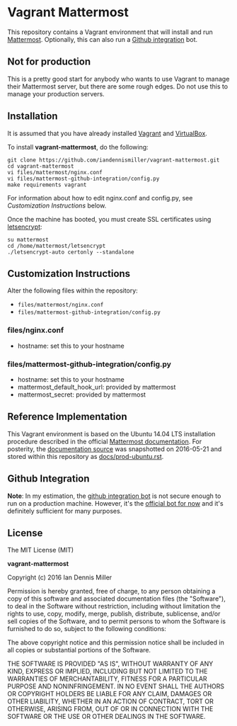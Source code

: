 # Vagrant Mattermost

This repository contains a Vagrant environment that will install and run [Mattermost](http://www.mattermost.org).  Optionally, this can also run a [Github integration](https://github.com/softdevteam/mattermost-github-integration) bot.

## Not for production

This is a pretty good start for anybody who wants to use Vagrant to manage their Mattermost server, but there are some rough edges.  Do not use this to manage your production servers.

## Installation

It is assumed that you have already installed [Vagrant](https://www.vagrantup.com/) and [VirtualBox](https://www.virtualbox.org/).

To install **vagrant-mattermost**, do the following:

    git clone https://github.com/iandennismiller/vagrant-mattermost.git
    cd vagrant-mattermost
    vi files/mattermost/nginx.conf
    vi files/mattermost-github-integration/config.py
    make requirements vagrant

For information about how to edit nginx.conf and config.py, see *Customization Instructions* below.

Once the machine has booted, you must create SSL certificates using [letsencrypt](https://letsencrypt.org/):

    su mattermost
    cd /home/mattermost/letsencrypt
    ./letsencrypt-auto certonly --standalone

## Customization Instructions

Alter the following files within the repository:

- `files/mattermost/nginx.conf`
- `files/mattermost-github-integration/config.py`

### files/nginx.conf

- hostname: set this to your hostname

### files/mattermost-github-integration/config.py

- hostname: set this to your hostname
- mattermost_default_hook_url: provided by mattermost
- mattermost_secret: provided by mattermost

## Reference Implementation

This Vagrant environment is based on the Ubuntu 14.04 LTS installation procedure described in the official [Mattermost documentation](http://docs.mattermost.com/install/prod-ubuntu.html).  For posterity, the [documentation source](http://docs.mattermost.com/_sources/install/prod-ubuntu.txt) was snapshotted on 2016-05-21 and stored within this repository as [docs/prod-ubuntu.rst](https://github.com/iandennismiller/vagrant-mattermost/blob/master/docs/prod-ubuntu.rst).

## Github Integration

**Note**: In my estimation, the [github integration bot](https://github.com/softdevteam/mattermost-github-integration) is not secure enough to run on a production machine.  However, it's the [official bot for now](http://www.mattermost.org/community-applications/) and it's definitely sufficient for many purposes.

## License

The MIT License (MIT)

**vagrant-mattermost**

Copyright (c) 2016 Ian Dennis Miller

Permission is hereby granted, free of charge, to any person obtaining a copy
of this software and associated documentation files (the "Software"), to deal
in the Software without restriction, including without limitation the rights
to use, copy, modify, merge, publish, distribute, sublicense, and/or sell
copies of the Software, and to permit persons to whom the Software is
furnished to do so, subject to the following conditions:

The above copyright notice and this permission notice shall be included in all
copies or substantial portions of the Software.

THE SOFTWARE IS PROVIDED "AS IS", WITHOUT WARRANTY OF ANY KIND, EXPRESS OR
IMPLIED, INCLUDING BUT NOT LIMITED TO THE WARRANTIES OF MERCHANTABILITY,
FITNESS FOR A PARTICULAR PURPOSE AND NONINFRINGEMENT. IN NO EVENT SHALL THE
AUTHORS OR COPYRIGHT HOLDERS BE LIABLE FOR ANY CLAIM, DAMAGES OR OTHER
LIABILITY, WHETHER IN AN ACTION OF CONTRACT, TORT OR OTHERWISE, ARISING FROM,
OUT OF OR IN CONNECTION WITH THE SOFTWARE OR THE USE OR OTHER DEALINGS IN THE
SOFTWARE.
